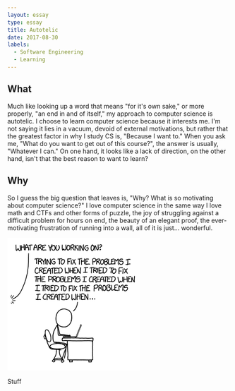 ```yaml
---
layout: essay
type: essay
title: Autotelic
date: 2017-08-30
labels:
  - Software Engineering
  - Learning
---
```


## What

Much like looking up a word that means "for it's own sake," or more properly, "an end in and of itself," my approach to computer science is autotelic.  I choose to learn computer science because it interests me.  I'm not saying it lies in a vacuum, devoid of external motivations, but rather that the greatest factor in why I study CS is, "Because I want to."  When you ask me, "What do you want to get out of this course?", the answer is usually, "Whatever I can."  On one hand, it looks like a lack of direction, on the other hand, isn't that the best reason to want to learn?

## Why

So I guess the big question that leaves is, "Why?  What is so motivating about computer science?"  I love computer science in the same way I love math and CTFs and other forms of puzzle, the joy of struggling against a difficult problem for hours on end, the beauty of an elegant proof, the ever-motivating frustration of running into a wall, all of it is just... wonderful.

<img class="ui medium left floated image" src="../images/fixing_problems.png">

Stuff
